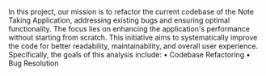 In this project, our mission is to refactor the current codebase of the Note Taking Application, addressing existing bugs and ensuring optimal functionality. The focus lies on enhancing the application's performance without starting from scratch. This initiative aims to systematically improve the code for better readability, maintainability, and overall user experience. Specifically, the goals of this analysis include:
•	Codebase Refactoring
•	Bug Resolution
